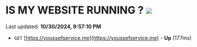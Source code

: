 # IS MY WEBSITE RUNNING ? [![](https://img.shields.io/static/v1?label=Sponsor&message=%E2%9D%A4&logo=GitHub&color=%23fe8e86)](https://github.com/sponsors/Youssef-Lehmam)

Last updated: **10/30/2024, 9:57:10 PM**

- `GET` [https://youssefservice.me](https://youssefservice.me) - **Up** (177ms)
